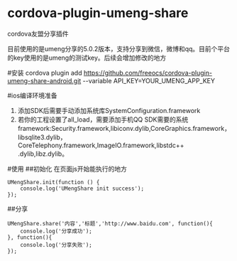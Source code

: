 # cordova-plugin-umeng-share
cordova友盟分享插件

目前使用的是umeng分享的5.0.2版本，支持分享到微信，微博和qq。目前个平台的key使用的是umeng的测试key。后续会增加修改的地方

#安装
cordova plugin add https://github.com/freeocs/cordova-plugin-umeng-share-android.git --variable API_KEY=YOUR_UMENG_APP_KEY 

#ios编译环境准备
1. 添加SDK后需要手动添加系统库SystemConfiguration.framework 
2. 若你的工程设置了all_load，需要添加手机QQ SDK需要的系统framework:Security.framework,libiconv.dylib,CoreGraphics.framework，libsqlite3.dylib，CoreTelephony.framework,ImageIO.framework,libstdc++
.dylib,libz.dylib。

#使用
##初始化
在页面js开始能执行的地方
```
UMengShare.init(function () {
	console.log('UMengShare init success');
});
```

##分享
```
UMengShare.share('内容','标题','http://www.baidu.com', function(){
    console.log('分享成功');
}, function(){
    console.log('分享失败');
});

```